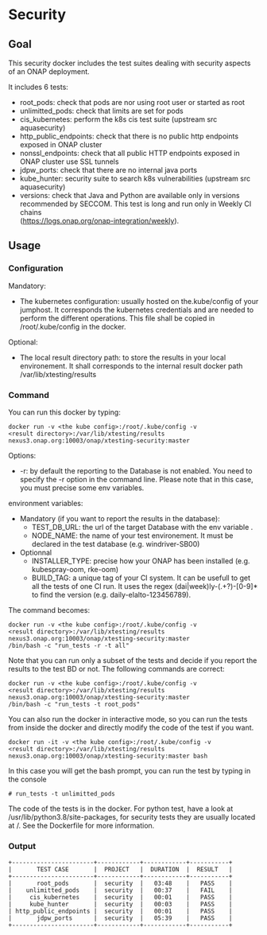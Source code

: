 # Security

## Goal

This security docker includes the test suites dealing with security aspects
of an ONAP deployment.

It includes 6 tests:

- root_pods: check that pods are nor using root user or started as root
- unlimitted_pods: check that limits are set for pods
- cis_kubernetes: perform the k8s cis test suite (upstream src aquasecurity)
- http_public_endpoints: check that there is no public http endpoints exposed in
  ONAP cluster
- nonssl_endpoints: check that all public HTTP endpoints exposed in ONAP
  cluster use SSL tunnels
- jdpw_ports: check that there are no internal java ports
- kube_hunter: security suite to search k8s vulnerabilities (upstream src
  aquasecurity)
- versions: check that Java and Python are available only in versions
  recommended by SECCOM. This test is long and run only in Weekly CI chains\
  (https://logs.onap.org/onap-integration/weekly).

## Usage

### Configuration

Mandatory:

- The kubernetes configuration: usually hosted on the.kube/config of your
  jumphost. It corresponds the kubernetes credentials and are needed to perform
  the different operations. This file shall be copied in /root/.kube/config in
  the docker.

Optional:

- The local result directory path: to store the results in your local
  environement. It shall corresponds to the internal result docker path
  /var/lib/xtesting/results

### Command

You can run this docker by typing:

```
docker run -v <the kube config>:/root/.kube/config -v
<result directory>:/var/lib/xtesting/results
nexus3.onap.org:10003/onap/xtesting-security:master
```

Options:

- \-r: by default the reporting to the Database is not enabled. You need to
  specify the -r option in the command line. Please note that in this case, you
  must precise some env variables.

environment variables:

- Mandatory (if you want to report the results in the database):
  - TEST_DB_URL: the url of the target Database with the env variable .
  - NODE_NAME: the name of your test environement. It must be declared in the
    test database (e.g. windriver-SB00)
- Optionnal
  - INSTALLER_TYPE: precise how your ONAP has been installed (e.g. kubespray-oom,
    rke-oom)
  - BUILD_TAG: a unique tag of your CI system. It can be usefull to get all the
    tests of one CI run. It uses the regex (dai|week)ly-(.+?)-\[0-9]\* to find the
    version (e.g. daily-elalto-123456789).

The command becomes:

```
docker run -v <the kube config>:/root/.kube/config -v
<result directory>:/var/lib/xtesting/results
nexus3.onap.org:10003/onap/xtesting-security:master
/bin/bash -c "run_tests -r -t all"
```

Note that you can run only a subset of the tests and decide if you report the
results to the test BD or not.
The following commands are correct:

```
docker run -v <the kube config>:/root/.kube/config -v
<result directory>:/var/lib/xtesting/results
nexus3.onap.org:10003/onap/xtesting-security:master
/bin/bash -c "run_tests -t root_pods"
```

You can also run the docker in interactive mode, so you can run the tests from
inside the docker and directly modify the code of the test if you want.

```
docker run -it -v <the kube config>:/root/.kube/config -v
<result directory>:/var/lib/xtesting/results
nexus3.onap.org:10003/onap/xtesting-security:master bash
```

In this case you will get the bash prompt, you can run the test by typing in
the console

```
# run_tests -t unlimitted_pods
```

The code of the tests is in the docker. For python test, have a look at
/usr/lib/python3.8/site-packages, for security tests they are usually located
at /. See the Dockerfile for more information.



### Output

```
+-----------------------+------------+------------+-----------+
|       TEST CASE       |  PROJECT   |  DURATION  |  RESULT   |
+-----------------------+------------+------------+-----------+
|       root_pods       |  security  |   03:48    |   PASS    |
|    unlimitted_pods    |  security  |   00:37    |   FAIL    |
|     cis_kubernetes    |  security  |   00:01    |   PASS    |
|     kube_hunter       |  security  |   00:03    |   PASS    |
| http_public_endpoints |  security  |   00:01    |   PASS    |
|       jdpw_ports      |  security  |   05:39    |   PASS    |
+-----------------------+------------+------------+-----------+
```
